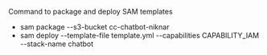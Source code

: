 Command to package and deploy SAM templates
- sam package --s3-bucket cc-chatbot-niknar
- sam deploy --template-file template.yml --capabilities CAPABILITY_IAM --stack-name chatbot